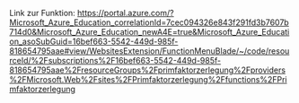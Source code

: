 Link zur Funktion: https://portal.azure.com/?Microsoft_Azure_Education_correlationId=7cec094326e843f291fd3b7607b714d0&Microsoft_Azure_Education_newA4E=true&Microsoft_Azure_Education_asoSubGuid=16bef663-5542-449d-985f-818654795aae#view/WebsitesExtension/FunctionMenuBlade/~/code/resourceId/%2Fsubscriptions%2F16bef663-5542-449d-985f-818654795aae%2FresourceGroups%2Fprimfaktorzerlegung%2Fproviders%2FMicrosoft.Web%2Fsites%2FPrimfaktorzerlegung%2Ffunctions%2FPrimfaktorzerlegung
